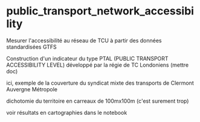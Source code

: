 # public_transport_network_accessibility

Mesurer l'accessibilité au réseau de TCU à partir des données standardisées GTFS

Construction d'un indicateur du type PTAL (PUBLIC TRANSPORT ACCESSIBILITY LEVEL) développé par la régie de TC Londoniens (mettre doc)

ici, exemple de la couverture du syndicat mixte des transports de Clermont Auvergne Métropole

dichotomie du territoire en carreaux de 100mx100m (c'est surement trop)

voir résultats en cartographies dans le notebook




